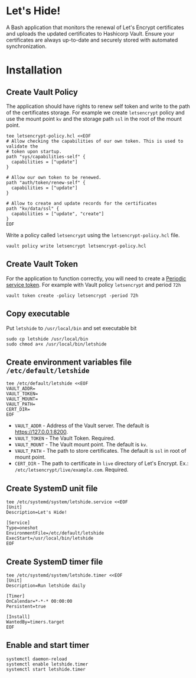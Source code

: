 # Let's Hide!
A Bash application that monitors the renewal of Let's Encrypt certificates 
and uploads the updated certificates to Hashicorp Vault. 
Ensure your certificates are always up-to-date and securely stored with automated synchronization.

# Installation
## Create Vault Policy
The application should have rights to renew self token and write to the path of the certificates storage.
For example we create `letsencrypt` policy and use the mount point `kv` 
and the storage path `ssl` in the root of the mount point.
```shell
tee letsencrypt-policy.hcl <<EOF
# Allow checking the capabilities of our own token. This is used to validate the
# token upon startup.
path "sys/capabilities-self" {
  capabilities = ["update"]
}

# Allow our own token to be renewed.
path "auth/token/renew-self" {
  capabilities = ["update"]
}

# Allow to create and update records for the certificates
path "kv/data/ssl" {
  capabilities = ["update", "create"]
}
EOF
```

Write a policy called `letsencrypt` using the `letsencrypt-policy.hcl` file.
```shell
vault policy write letsencrypt letsencrypt-policy.hcl
```

## Create Vault Token
For the application to function correctly, you will need to create a
[Periodic service token](https://developer.hashicorp.com/vault/tutorials/tokens/tokens#periodic-service-tokens).
For example with Vault policy `letsencrypt` and period `72h`
```shell
vault token create -policy letsencrypt -period 72h
```

## Copy executable
Put `letshide` to `/usr/local/bin` and set executable bit
```shell
sudo cp letshide /usr/local/bin
sudo chmod a+x /usr/local/bin/letshide
```
 
## Create environment variables file `/etc/default/letshide`
```shell
tee /etc/default/letshide <<EOF
VAULT_ADDR=
VAULT_TOKEN=
VAULT_MOUNT=
VAULT_PATH=
CERT_DIR=
EOF
```

- `VAULT_ADDR` - Address of the Vault server. The default is https://127.0.0.1:8200.
- `VAULT_TOKEN` - The Vault Token. Required.
- `VAULT_MOUNT` - The Vault mount point. The default is `kv`. 
- `VAULT_PATH` - The path to store certificates. The default is `ssl` in root of mount point.
- `CERT_DIR` - The path to certificate in `live` directory of Let's Encrypt. 
  Ex.: `/etc/letsencrypt/live/example.com`. Required.

## Create SystemD unit file
```shell
tee /etc/systemd/system/letshide.service <<EOF
[Unit]
Description=Let's Hide!

[Service]
Type=oneshot
EnvironmentFile=/etc/default/letshide
ExecStart=/usr/local/bin/letshide
EOF
```

## Create SystemD timer file
```shell
tee /etc/systemd/system/letshide.timer <<EOF
[Unit]
Description=Run letshide daily

[Timer]
OnCalendar=*-*-* 00:00:00
Persistent=true

[Install]
WantedBy=timers.target
EOF
```

## Enable and start timer
```shell
systemctl daemon-reload
systemctl enable letshide.timer
systemctl start letshide.timer
```
